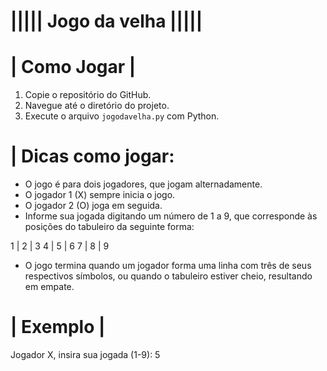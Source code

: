 # ||||| Jogo da velha ||||| 

# | Como Jogar |

1. Copie o repositório do GitHub.
2. Navegue até o diretório do projeto.
3. Execute o arquivo `jogodavelha.py` com Python.

# | Dicas como jogar:

- O jogo é para dois jogadores, que jogam alternadamente.
- O jogador 1 (X) sempre inicia o jogo.
- O jogador 2 (O) joga em seguida.
- Informe sua jogada digitando um número de 1 a 9, que corresponde às posições do tabuleiro da seguinte forma:

1 | 2 | 3
4 | 5 | 6
7 | 8 | 9

- O jogo termina quando um jogador forma uma linha com três de seus respectivos símbolos, ou quando o tabuleiro estiver cheio, resultando em empate.

# | Exemplo | 

Jogador X, insira sua jogada (1-9): 5
